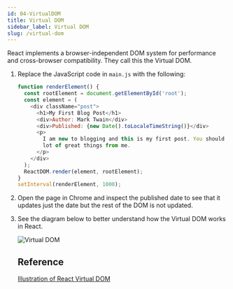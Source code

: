 ```yaml
---
id: 04-VirtualDOM
title: Virtual DOM
sidebar_label: Virtual DOM
slug: /virtual-dom
---
```


React implements a browser-independent DOM system for performance and cross-browser compatibility. They call this the Virtual DOM.

1. Replace the JavaScript code in `main.js` with the following:

   ```js
   function renderElement() {
     const rootElement = document.getElementById('root');
     const element = (
       <div className="post">
         <h1>My First Blog Post</h1>
         <div>Author: Mark Twain</div>
         <div>Published: {new Date().toLocaleTimeString()}</div>
         <p>
           I am new to blogging and this is my first post. You should expect a
           lot of great things from me.
         </p>
       </div>
     );
     ReactDOM.render(element, rootElement);
   }
   setInterval(renderElement, 1000);
   ```

2. Open the page in Chrome and inspect the published date to see that it updates just the date but the rest of the DOM is not updated.

3. See the diagram below to better understand how the Virtual DOM works in React.

   ![Virtual DOM](https://user-images.githubusercontent.com/1474579/98454703-84cddf80-2135-11eb-91a3-cdcb7eb47712.png)

   ## Reference

   [Illustration of React Virtual DOM](https://github.com/eggheadio/illustrated-dev/blob/master/content/explainers/react-vdom/index.mdx)
